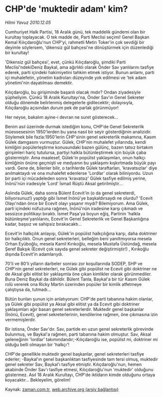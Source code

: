 # CHP'de 'muktedir  adam' kim?

*Hilmi Yavuz 2010.12.05*

<td class="columnist-detail">
<p>Cumhuriyet Halk Partisi, 18 Aralık günü, tek maddelik gündemi olan bir kurultay toplayacak. O tek madde de, Parti Meclisi seçimi! Genel Başkan Kemal Kılıçdaroğlu'nun CHP'yi, rahmetli Metin Toker'in çok sevdiği bir deyimle söylersem, 'dikensiz gül bahçesi'ne dönüştürmek için düzenlediği bir kurultay!</p>
<p><p>'Dikensiz gül bahçesi', evet, çünkü Kılıçdaroğlu, şimdiki Parti Meclisi'ndekiDeniz Baykal, ama ağırlıklı olarak Önder Sav yanlılarını tasfiye ederek, parti içindeki hakimiyetini tahkim etmek istiyor. Bunun anlamı, parti içi muhalefetin, yönetim kadroları düzeyinde yok edilmesi ve 'tek adam yönetimi'nin dayatılması demektir.
<p>Kılıçdaroğlu, bu girişiminde başarılı olacak mıdır? Ondan ziyadesiyle şüpheliyim. Çünkü 18 Aralık Kurultayı'na, Önder Sav'ın Genel Sekreter olduğu dönemde belirlenmiş delegelerle gidilecektir; dolayısıyla, Kılıçdaroğlu açısından durum pek de parlak görünmüyor!
<p>Her neyse, bakalım ayine-i devran ne suret gösterecek...
<p>Benim asıl üzerinde durmak istediğim konu, CHP'de Genel Sekreterlik müessesesinin 1950'lerden bu yana nasıl bir seyir gösterdiğinin analizidir. Söylemek bile fazla:1950'lerin CHP'sinin genel sekreterlik makamına, Kasım Gülek damgasını vurmuştur. Gülek, CHP'nin muhalefet yıllarında, kendi kimliğini popülerleştirme konusundaki bazen gülünç, bazen tatsız birtakım girişimleri hariç tutulursa, partiyi halkla bütünleştirmek için büyük çaba göstermiştir. Ama maalesef, Gülek'in popülist yaklaşımları, onun halkçı kimliğinin önüne geçmişti ve medyanın bu yaklaşımı kışkırtmada büyük payı vardı. Gene de, bilenler bilir, o tarihlerde Gülek taraftarları, 'kravatsızlar' diye anılmaktaydı ve ona muhalefet edenlerse 'Lordlar' olarak biliniyordu. Uzun bir parti içi mücadeleden sonra 'kravatsız' Gülek tasfiye edilmiş yerine, İnönü'nün iradesiyle 'Lord' İsmail Rüştü Aksal getirilmiştir...
<p>Aslında Gülek, daha sonra Bülent Ecevit'in (o da genel sekreterdi, biliyorsunuz!) yaptığı gibi İsmet İnönü'ye başkaldırsaydı ne olurdu? 'Ecevit Olayı'ndan önce bir Ecevit olayı yaşanır mıydı? Bilemiyorum. Ama Gülek, parti içindeki nüfuzuna rağmen, İnönü'nün iradesine karşı çıkmadı ve sessizce politikayı bıraktı. İsmet Paşa'ya boyun eğiş, Partinin 'halkla bütünleşme'yanlılarını, Ecevit'in Genel Sekreterlik ve Genel Başkanlığına kadar, başsız ve sahipsiz bırakacaktı...
<p>Ecevit'in halkçılık anlayışı, Gülek'in popülist halkçılığına karşı, daha doktriner bir halkçılıktı. Onun genel sekreterleri, belleğim beni yanıltmıyorsa mesela Orhan Eyüboğlu, mesela Kamil Kırıkoğlu, mesela Mustafa Üstündağ, mesela Şeref Bakşık (Ecevit çok sayıda genel sekreter değiştirmiştir!) , Kırıkoğlu dışında Ecevit'in adamlarıydı.
<p>70'li ve 80'li yılların darbeler sonrası zor koşullarında SODEP, SHP ve CHP'nin genel sekreterleri, ne Gülek gibi popülist ne Ecevit gibi doktriner ne de Aksal gibi elitist bir yaklaşımla öne çıkan kimlikler olarak görünmediler. Buna Deniz Baykal da dâhildir. Bülent Tanla, Baykal'a bir tür Kasım Gülek rolü vererek ona Ricky Martin üzerinden popüler bir kimlik atfetmeye çalıştıysa da, tutmadı...
<p>Bütün bunları şunun için anlatıyorum: CHP'de parti tabanına hakim olanlar, ya Gülek gibi popülist ya Aksal gibi elitist ya da Ecevit gibi doktriner yaklaşımları ağır basan genel sekreterlerdir. Muktedir genel başkanlar (İnönü, Ecevit), genel sekreterlerinin, kendilerine rağmen, öne çıkmasına izin vermemişlerdir.
<p>Bir istisna, Önder Sav'dır. Sav, partide en uzun genel sekreterlik görevinde bulunmuş, ve Baykal'a rağmen, parti tabanına hakim olmuştur. Sav, Aksal geleneğinin 'lordlar' takımındandır;-Kılıçdaroğlu ise, popülist mi, doktriner mi olduğu belli olmayan bir 'halkçı'!
<p>CHP'de genellikle muktedir genel başkanlar, genel sekreterleri tasfiye ederler; -Baykal'ın genel başkanlıktan tasfiyesinde tam tersi olmuş, muktedir genel sekreter Sav, Baykal'ı tasfiye etmiştir. Kılıçdaroğlu'nun, hemen akabinde Önder Sav'ı tasfiye etmesi, Kılıçdaroğlu'nun 'muktedir' olduğunu göstermez. Asıl 18 Aralık Kurultayı, CHP'de iktidarın kimde olduğunu ortaya koyacaktır... Bekleyelim, görelim! </p>
<a href="http://web.archive.org/web/20101209044737/mailto:h.yavuz@zaman.com.tr">
</a></p></p></p></p></p></p></p></p></p></p></td>

Kaynak: [zaman.com.tr](http://zaman.com.tr/yazar.do?yazino=1060973), [web.archive.org (arşiv bağlantısı)](http://web.archive.org/web/20101209044737/http://www.zaman.com.tr:80/yazar.do?yazino=1060973)
